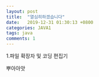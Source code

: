```yaml
---
layout: post
title:  "열심히하겠습니다"
date:   2019-12-31 01:30:13 +0800
categories: JAVA1
tags: java
comments: 1
---
```

1.파일 확장자 및 코딩 편집기

뿌아아앗